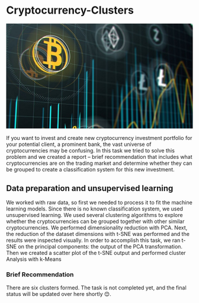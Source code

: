# Cryptocurrency-Clusters

![Crypto](Images/Crypto.jpg)


If you want to invest and create new cryptocurrency investment portfolio for your potential client, a prominent bank, the vast universe of cryptocurrencies may be confusing. In this task we tried to solve this problem and we created a report – brief recommendation that includes what cryptocurrencies are on the trading market and determine whether they can be grouped to create a classification system for this new investment.

## Data preparation and unsupervised learning

We worked with raw data, so first we needed to process it to fit the machine learning models. Since there is no known classification system, we used unsupervised learning. We used several clustering algorithms to explore whether the cryptocurrencies can be grouped together with other similar cryptocurrencies. 
We performed dimensionality reduction with PCA. Next, the reduction of the dataset dimensions with t-SNE was performed and the results were inspected visually. In order to accomplish this task, we ran t-SNE on the principal components: the output of the PCA transformation. Then we created a scatter plot of the t-SNE output and performed cluster Analysis with k-Means

### Brief Recommendation

There are six clusters formed. The task is not completed yet, and the final status will be updated over here shortly 😊.
 
